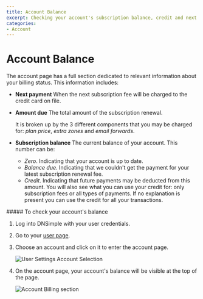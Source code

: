 ```yaml
---
title: Account Balance
excerpt: Checking your account's subscription balance, credit and next payment due.
categories:
- Account
---
```


# Account Balance

The account page has a full section dedicated to relevant information about your billing status. This information includes:

- **Next payment**
  When the next subscription fee will be charged to the credit card on file.

- **Amount due**
  The total amount of the subscription renewal.

  It is broken up by the 3 different components that you may be charged for: _plan price_, _extra zones_ and _email forwards_.

- **Subscription balance**
  The current balance of your account. This number can be:
  - _Zero_. Indicating that your account is up to date.
  - _Balance due_. Indicating that we couldn't get the payment for your latest subscription renewal fee.
  - _Credit_. Indicating that future payments may be deducted from this amount. You will also see what you can use your credit for: only subscription fees or all types of payments. If no explanation is present you can use the credit for all your transactions.


<div class="section-steps" markdown="1">
##### To check your account's balance

1.  Log into DNSimple with your user credentials.
1.  Go to your [user page](https://dnsimple.com/user).
1.  Choose an account and click on it to enter the account page.

    ![User Settings Account Selection](/files/user-account-selection.jpg)

1.  On the account page, your account's balance will be visible at the top of the page.

    ![Account Billing section](/files/account-balance.png)

</div>

